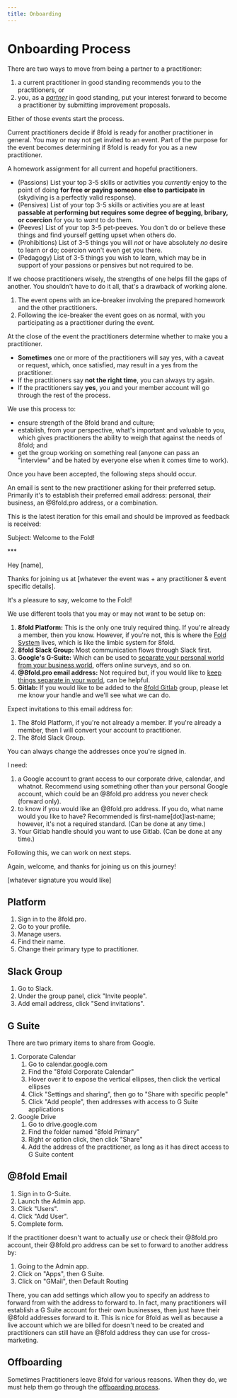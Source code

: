 ```yaml
---
title: Onboarding
---
```


# Onboarding Process

There are two ways to move from being a partner to a practitioner:

1. a current practitioner in good standing recommends you to the practitioners, or
2. you, as a _[partner](/the-outer-fold/partners)_ in good standing, put your interest forward to become a practitioner by submitting improvement proposals.

Either of those events start the process.

Current practitioners decide if 8fold is ready for another practitioner in general. You may or may not get invited to an event. Part of the purpose for the event becomes determining if 8fold is ready for you as a new practitioner.

A homework assignment for all current and hopeful practitioners.

* (Passions) List your top 3-5 skills or activities you _currently_ enjoy to the point of doing **for free or paying someone else to participate in** (skydiving is a perfectly valid response).
* (Pensives) List of your top 3-5 skills or activities you are at least **passable at performing but requires some degree of begging, bribary, or coercion** for you to _want_ to do them.
* (Peeves) List of your top 3-5 pet-peeves. You don't do or believe these things and find yourself getting upset when others do.
* (Prohibitions) List of 3-5 things you will _not_ or have absolutely _no_ desire to learn or do; coercion won't even get you there.
* (Pedagogy) List of 3-5 things you wish to learn, which may be in support of your passions or pensives but not required to be.

If we choose practitioners wisely, the strengths of one helps fill the gaps of another. You shouldn't have to do it all, that's a drawback of working alone.

1. The event opens with an ice-breaker involving the prepared homework and the other practitioners.
2. Following the ice-breaker the event goes on as normal, with you participating as a practitioner during the event.

At the close of the event the practitioners determine whether to make you a practitioner.

* **Sometimes** one or more of the practitioners will say yes, with a caveat or request, which, once satisfied, may result in a yes from the practitioner.
* If the practitioners say **not the right time**, you can always try again.
* If the practitioners say **yes**, you and your member account will go through the rest of the process.

We use this process to:

* ensure strength of the 8fold brand and culture;
* establish, from your perspective, what's important and valuable to you, which gives practitioners the ability to weigh that against the needs of 8fold; and
* get the group working on something real (anyone can pass an "interview" and be hated by everyone else when it comes time to work).

Once you have been accepted, the following steps should occur.

An email is sent to the new practitioner asking for their preferred setup. Primarily it's to establish their preferred email address: personal, _their_ business, an @8fold.pro address, or a combination.

This is the latest iteration for this email and should be improved as feedback is received:

Subject: Welcome to the Fold!

\*\*\*

Hey \[name\],

Thanks for joining us at \[whatever the event was + any practitioner & event specific details\].

It's a pleasure to say, welcome to the Fold!

We use different tools that you may or may not want to be setup on:

1. **8fold Platform:** This is the only one truly required thing. If you're already a member, then you know. However, if you're not, this is where the [Fold System](./) lives, which is like the limbic system for 8fold.
2. **8fold Slack Group:** Most communication flows through Slack first.
3. **Google's G-Suite:** Which can be used to [separate your personal world from your business world](../your-practice/), offers online surveys, and so on.
4. **@8fold.pro email address:** Not required but, if you would like to [keep things separate in your world](../your-practice/), can be helpful.
5. **Gitlab:** If you would like to be added to the [8fold Gitlab](https://gitlab.com/8fold) group, please let me know your handle and we'll see what we can do.

Expect invitations to this email address for:

1. The 8fold Platform, if you're not already a member. If you're already a member, then I will convert your account to practitioner.
2. The 8fold Slack Group.

You can always change the addresses once you're signed in.

I need:

1. a Google account to grant access to our corporate drive, calendar, and whatnot. Recommend using something other than your personal Google account, which could be an @8fold.pro address you never check \(forward only\).
2. to know if you would like an @8fold.pro address. If you do, what name would you like to have? Recommended is first-name\[dot\]last-name; however, it's not a required standard. \(Can be done at any time.\)
3. Your Gitlab handle should you want to use Gitlab. \(Can be done at any time.\)

Following this, we can work on next steps.

Again, welcome, and thanks for joining us on this journey!

\[whatever signature you would like\]

## Platform

1. Sign in to the 8fold.pro.
2. Go to your profile.
3. Manage users.
4. Find their name.
5. Change their primary type to practitioner.

## Slack Group

1. Go to Slack.
2. Under the group panel, click "Invite people".
3. Add email address, click "Send invitations".

## G Suite

There are two primary items to share from Google.

1. Corporate Calendar
   1. Go to calendar.google.com
   2. Find the "8fold Corporate Calendar"
   3. Hover over it to expose the vertical ellipses, then click the vertical ellipses
   4. Click "Settings and sharing", then go to "Share with specific people"
   5. Click "Add people", then addresses with access to G Suite applications
2. Google Drive
   1. Go to drive.google.com
   2. Find the folder named "8fold Primary"
   3. Right or option click, then click "Share"
   4. Add the address of the practitioner, as long as it has direct access to G Suite content

## @8fold Email

1. Sign in to G-Suite.
2. Launch the Admin app.
3. Click "Users".
4. Click "Add User".
5. Complete form.

If the practitioner doesn't want to actually _use_ or check their @8fold.pro account, their @8fold.pro address can be set to forward to another address by:

1. Going to the Admin app.
2. Click on "Apps", then G Suite.
3. Click on "GMail", then Default Routing

There, you can add settings which allow you to specify an address to forward from with the address to forward to. In fact, many practitioners will establish a G Suite account for their own businesses, then just have their @8fold addresses forward to it. This is nice for 8fold as well as because a live account which we are billed for doesn't need to be created and practitioners can still have an @8fold address they can use for cross-marketing.

## Offboarding

Sometimes Practitioners leave 8fold for various reasons. When they do, we must help them go through the [offboarding process](/the-outer-fold/practitioners/offboarding).